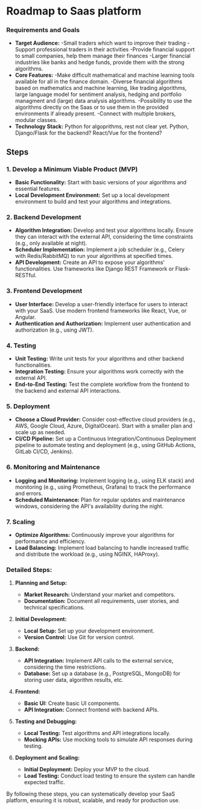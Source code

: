 # Roadmap to Saas platform

### **Requirements and Goals**
   - **Target Audience:** 
        -Small traders which want to improve their trading
        -Support professional traders in their activities
        -Provide financial support to small companies, help them manage their finances
        -Larger financial industries like banks and hedge funds, provide them with the strong algorithms. 
   - **Core Features:** 
        -Make difficult mathematical and machine learning tools available for all in the finance domain.
        -Diverse financial algorithms based on mathematics and machine learning, like trading algorithms, large language model for sentiment analysis, hedging and portfolio managment and (large) data analysis algorithms. 
        -Possibility to use the algorithms directly on the Saas or to use them in the provided environments if already present.
        -Connect with multiple brokers, modular classes.
   - **Technology Stack:** 
        Python for algoprithms, rest not clear yet. Python, Django/Flask for the backend? React/Vue for the frontend?

## Steps

### 1. **Develop a Minimum Viable Product (MVP)**
   - **Basic Functionality:** Start with basic versions of your algorithms and essential features.
   - **Local Development Environment:** Set up a local development environment to build and test your algorithms and integrations.

### 2. **Backend Development**
   - **Algorithm Integration:** Develop and test your algorithms locally. Ensure they can interact with the external API, considering the time constraints (e.g., only available at night).
   - **Scheduler Implementation:** Implement a job scheduler (e.g., Celery with Redis/RabbitMQ) to run your algorithms at specified times.
   - **API Development:** Create an API to expose your algorithms' functionalities. Use frameworks like Django REST Framework or Flask-RESTful.

### 3. **Frontend Development**
   - **User Interface:** Develop a user-friendly interface for users to interact with your SaaS. Use modern frontend frameworks like React, Vue, or Angular.
   - **Authentication and Authorization:** Implement user authentication and authorization (e.g., using JWT).

### 4. **Testing**
   - **Unit Testing:** Write unit tests for your algorithms and other backend functionalities.
   - **Integration Testing:** Ensure your algorithms work correctly with the external API.
   - **End-to-End Testing:** Test the complete workflow from the frontend to the backend and external API interactions.

### 5. **Deployment**
   - **Choose a Cloud Provider:** Consider cost-effective cloud providers (e.g., AWS, Google Cloud, Azure, DigitalOcean). Start with a smaller plan and scale up as needed.
   - **CI/CD Pipeline:** Set up a Continuous Integration/Continuous Deployment pipeline to automate testing and deployment (e.g., using GitHub Actions, GitLab CI/CD, Jenkins).

### 6. **Monitoring and Maintenance**
   - **Logging and Monitoring:** Implement logging (e.g., using ELK stack) and monitoring (e.g., using Prometheus, Grafana) to track the performance and errors.
   - **Scheduled Maintenance:** Plan for regular updates and maintenance windows, considering the API's availability during the night.

### 7. **Scaling**
   - **Optimize Algorithms:** Continuously improve your algorithms for performance and efficiency.
   - **Load Balancing:** Implement load balancing to handle increased traffic and distribute the workload (e.g., using NGINX, HAProxy).

### Detailed Steps:

1. **Planning and Setup:**
   - **Market Research:** Understand your market and competitors.
   - **Documentation:** Document all requirements, user stories, and technical specifications.

2. **Initial Development:**
   - **Local Setup:** Set up your development environment.
   - **Version Control:** Use Git for version control.

3. **Backend:**
   - **API Integration:** Implement API calls to the external service, considering the time restrictions.
   - **Database:** Set up a database (e.g., PostgreSQL, MongoDB) for storing user data, algorithm results, etc.

4. **Frontend:**
   - **Basic UI:** Create basic UI components.
   - **API Integration:** Connect frontend with backend APIs.

5. **Testing and Debugging:**
   - **Local Testing:** Test algorithms and API integrations locally.
   - **Mocking APIs:** Use mocking tools to simulate API responses during testing.

6. **Deployment and Scaling:**
   - **Initial Deployment:** Deploy your MVP to the cloud.
   - **Load Testing:** Conduct load testing to ensure the system can handle expected traffic.

By following these steps, you can systematically develop your SaaS platform, ensuring it is robust, scalable, and ready for production use.
